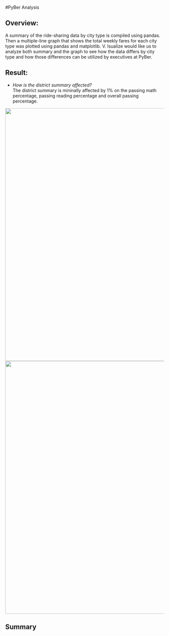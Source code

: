 #PyBer Analysis
## Overview:
A summary of the ride-sharing data by city type is compiled using pandas. Then a multiple-line graph that shows the total weekly fares for each city type was plotted using pandas and matplotlib. V. Isualize would like us to analyze both summary and the graph to see how the data differs by city type and how those differences can be utilized by executives at PyBer.

## Result:

- *How is the district summary affected?* \
The district summary is mininally affected by 1% on the passing math percentage, passing reading percentage and overall passing percentage.
<img src="Resources/District_Summary.PNG" width="800">

<img src="Resources/Updated_District_Summary.PNG" width="800">

## Summary

